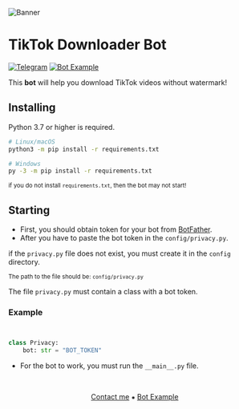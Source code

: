 ![Banner](https://user-images.githubusercontent.com/79407681/215443463-93db7a28-cbff-4240-8f03-288005a836e8.png)



TikTok Downloader Bot
=====================

[![Telegram](https://img.shields.io/badge/-Contact-2f3136?style=for-the-badge&logo=telegram)](https://t.me/lantrik)
[![Bot Example](https://img.shields.io/badge/-Example-2f3136?style=for-the-badge&logo=telegram)](https://t.me/tiktok_downloader_example_bot)

This **bot** will help you download TikTok videos without watermark!

Installing
----------

Python 3.7 or higher is required.

``` sh
# Linux/macOS
python3 -m pip install -r requirements.txt

# Windows
py -3 -m pip install -r requirements.txt
```

<sup>if you do not install `requirements.txt`, then the bot may not start!</sup>

Starting
--------

- First, you should obtain token for your bot from [BotFather](https://t.me/BotFather).
- After you have to paste the bot token in the `config/privacy.py`.

if the `privacy.py` file does not exist, you must create it in the `config` directory.

<sup>The path to the file should be: `config/privacy.py`</sup>

The file `privacy.py` must contain a class with a bot token.

### Example

```py


class Privacy:
    bot: str = "BOT_TOKEN"
```

- For the bot to work, you must run the `__main__.py` file.

<br>
<p align="center">
    <a href="https://t.me/lantrik">Contact me</a>
    ⁕
    <a href="https://t.me/tiktok_downloader_example_bot">Bot Example</a>
</p>
<br>
